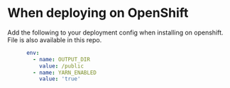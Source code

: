 # When deploying on OpenShift

Add the following to your deployment config when installing on openshift. File is also available in this repo.

```yaml
      env:
        - name: OUTPUT_DIR
          value: /public
        - name: YARN_ENABLED
          value: 'true'
```
